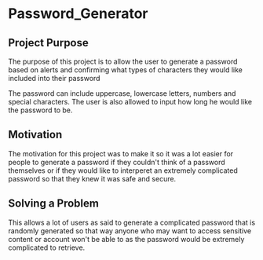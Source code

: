 # Password_Generator

## Project Purpose
The purpose of this project is to allow the user to generate a password based on alerts and confirming what types of characters they would like included into their password

The password can include uppercase, lowercase letters, numbers and special characters. The user is also allowed to input how long he would like the password to be.

## Motivation
The motivation for this project was to make it so it was a lot easier for people to generate a password if they couldn't think of a password themselves or if they would like to interperet an extremely complicated password so that they knew it was safe and secure.

## Solving a Problem 
This allows a lot of users as said to generate a complicated password that is randomly generated so that way anyone who may want to access sensitive content or account won't be able to as the password would be extremely complicated to retrieve.
